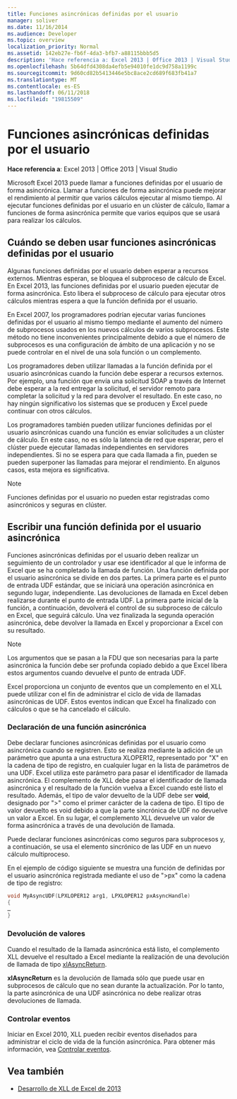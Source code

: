 ```yaml
---
title: Funciones asincrónicas definidas por el usuario
manager: soliver
ms.date: 11/16/2014
ms.audience: Developer
ms.topic: overview
localization_priority: Normal
ms.assetid: 142eb27e-fb6f-4da3-bfb7-a88115bbb5d5
description: 'Hace referencia a: Excel 2013 | Office 2013 | Visual Studio'
ms.openlocfilehash: 5b64dfd4308da4efb5e94010fe1dc9d758a1199c
ms.sourcegitcommit: 9d60cd82b5413446e5bc8ace2cd689f683fb41a7
ms.translationtype: MT
ms.contentlocale: es-ES
ms.lasthandoff: 06/11/2018
ms.locfileid: "19815509"
---
```

# <a name="asynchronous-user-defined-functions"></a>Funciones asincrónicas definidas por el usuario

**Hace referencia a**: Excel 2013 | Office 2013 | Visual Studio 
  
Microsoft Excel 2013 puede llamar a funciones definidas por el usuario de forma asincrónica. Llamar a funciones de forma asincrónica puede mejorar el rendimiento al permitir que varios cálculos ejecutar al mismo tiempo. Al ejecutar funciones definidas por el usuario en un clúster de cálculo, llamar a funciones de forma asincrónica permite que varios equipos que se usará para realizar los cálculos.
  
## <a name="when-to-use-asynchronous-user-defined-functions"></a>Cuándo se deben usar funciones asincrónicas definidas por el usuario

Algunas funciones definidas por el usuario deben esperar a recursos externos. Mientras esperan, se bloquea el subproceso de cálculo de Excel. En Excel 2013, las funciones definidas por el usuario pueden ejecutar de forma asincrónica. Esto libera el subproceso de cálculo para ejecutar otros cálculos mientras espera a que la función definida por el usuario.
  
En Excel 2007, los programadores podrían ejecutar varias funciones definidas por el usuario al mismo tiempo mediante el aumento del número de subprocesos usados en los nuevos cálculos de varios subprocesos. Este método no tiene inconvenientes principalmente debido a que el número de subprocesos es una configuración de ámbito de una aplicación y no se puede controlar en el nivel de una sola función o un complemento.
  
Los programadores deben utilizar llamadas a la función definida por el usuario asincrónicas cuando la función debe esperar a recursos externos. Por ejemplo, una función que envía una solicitud SOAP a través de Internet debe esperar a la red entregar la solicitud, el servidor remoto para completar la solicitud y la red para devolver el resultado. En este caso, no hay ningún significativo los sistemas que se producen y Excel puede continuar con otros cálculos.
  
Los programadores también pueden utilizar funciones definidas por el usuario asincrónicas cuando una función es enviar solicitudes a un clúster de cálculo. En este caso, no es sólo la latencia de red que esperar, pero el clúster puede ejecutar llamadas independientes en servidores independientes. Si no se espera para que cada llamada a fin, pueden se pueden superponer las llamadas para mejorar el rendimiento. En algunos casos, esta mejora es significativa.
  
> [!NOTE]
> Funciones definidas por el usuario no pueden estar registradas como asincrónicos y seguras en clúster. 
  
## <a name="writing-an-asynchronous-user-defined-function"></a>Escribir una función definida por el usuario asincrónica

Funciones asincrónicas definidas por el usuario deben realizar un seguimiento de un controlador y usar ese identificador al que le informa de Excel que se ha completado la llamada de función. Una función definida por el usuario asincrónica se divide en dos partes. La primera parte es el punto de entrada UDF estándar, que se iniciará una operación asincrónica en segundo lugar, independiente. Las devoluciones de llamada en Excel deben realizarse durante el punto de entrada UDF. La primera parte inicial de la función, a continuación, devolverá el control de su subproceso de cálculo en Excel, que seguirá cálculo. Una vez finalizada la segunda operación asincrónica, debe devolver la llamada en Excel y proporcionar a Excel con su resultado. 
  
> [!NOTE]
> Los argumentos que se pasan a la FDU que son necesarias para la parte asincrónica la función debe ser profunda copiado debido a que Excel libera estos argumentos cuando devuelve el punto de entrada UDF. 
  
Excel proporciona un conjunto de eventos que un complemento en el XLL puede utilizar con el fin de administrar el ciclo de vida de llamadas asincrónicas de UDF. Estos eventos indican que Excel ha finalizado con cálculos o que se ha cancelado el cálculo.
  
### <a name="declaring-an-asynchronous-function"></a>Declaración de una función asincrónica

Debe declarar funciones asincrónicas definidas por el usuario como asincrónica cuando se registren. Esto se realiza mediante la adición de un parámetro que apunta a una estructura XLOPER12, representado por "X" en la cadena de tipo de registro, en cualquier lugar en la lista de parámetros de una UDF. Excel utiliza este parámetro para pasar el identificador de llamada asincrónica. El complemento de XLL debe pasar el identificador de llamada asincrónica y el resultado de la función vuelva a Excel cuando esté listo el resultado. Además, el tipo de valor devuelto de la UDF debe ser **void**, designado por ">" como el primer carácter de la cadena de tipo. El tipo de valor devuelto es void debido a que la parte sincrónica de UDF no devuelve un valor a Excel. En su lugar, el complemento XLL devuelve un valor de forma asincrónica a través de una devolución de llamada. 
  
Puede declarar funciones asincrónicas como seguros para subprocesos y, a continuación, se usa el elemento sincrónico de las UDF en un nuevo cálculo multiproceso. 
  
En el ejemplo de código siguiente se muestra una función de definidas por el usuario asincrónica registrada mediante el uso de "\>px" como la cadena de tipo de registro:
  
```cpp
void MyAsyncUDF(LPXLOPER12 arg1, LPXLOPER12 pxAsyncHandle)
{
…
}
```

### <a name="returning-values"></a>Devolución de valores

Cuando el resultado de la llamada asincrónica está listo, el complemento XLL devuelve el resultado a Excel mediante la realización de una devolución de llamada de tipo [xlAsyncReturn](xlasyncreturn.md).
  
**xlAsyncReturn** es la devolución de llamada sólo que puede usar en subprocesos de cálculo que no sean durante la actualización. Por lo tanto, la parte asincrónica de una UDF asincrónica no debe realizar otras devoluciones de llamada. 
  
### <a name="handling-events"></a>Controlar eventos

Iniciar en Excel 2010, XLL pueden recibir eventos diseñados para administrar el ciclo de vida de la función asincrónica. Para obtener más información, vea [Controlar eventos](handling-events.md).
  
## <a name="see-also"></a>Vea también

- [Desarrollo de XLL de Excel de 2013](developing-excel-xlls.md)

